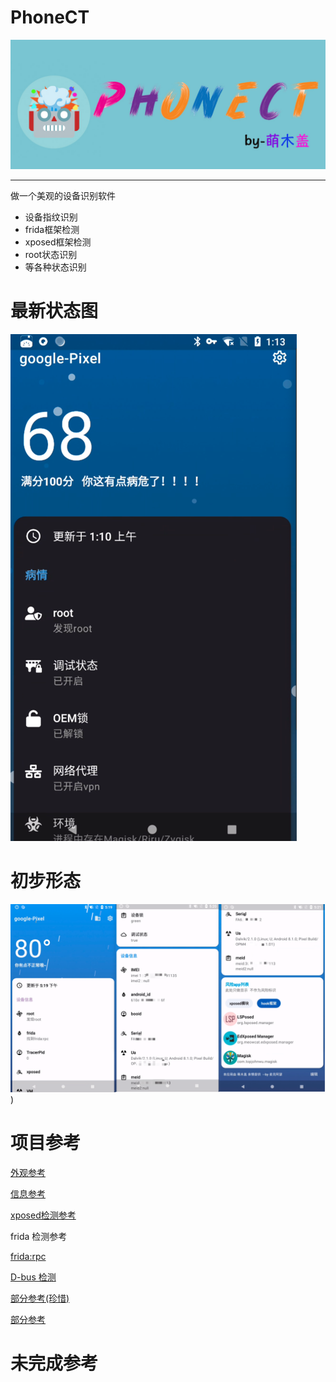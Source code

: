 
# PhoneCT
<p align="center">
<img src="imgs/github文档头.jpg" alt="PhoneCT" >
</p>

---

做一个美观的设备识别软件


- 设备指纹识别
- frida框架检测
- xposed框架检测
- root状态识别
- 等各种状态识别

# 最新状态图
![软件界面](imgs/最新状态图.png)

# 初步形态
![软件界面](imgs/合并图.png))



# 项目参考
[外观参考](https://github.com/WangDaYeeeeee/GeometricWeather)

[信息参考](https://github.com/song-dev/device-info)

[xposed检测参考](https://github.com/TUGOhost/anti_Android)

frida 检测参考

[frida:rpc ](https://github.com/xxr0ss/AntiFrida/blob/main/app/src/main/cpp/antifrida.cpp)

[D-bus 检测](https://github.com/muellerberndt/frida-detection)

[部分参考(珍惜)](https://bbs.kanxue.com/thread-277402.htm#msg_header_h3_9)

[部分参考](https://github.com/AhmedAbouelkher/security_tester)

# 未完成参考
